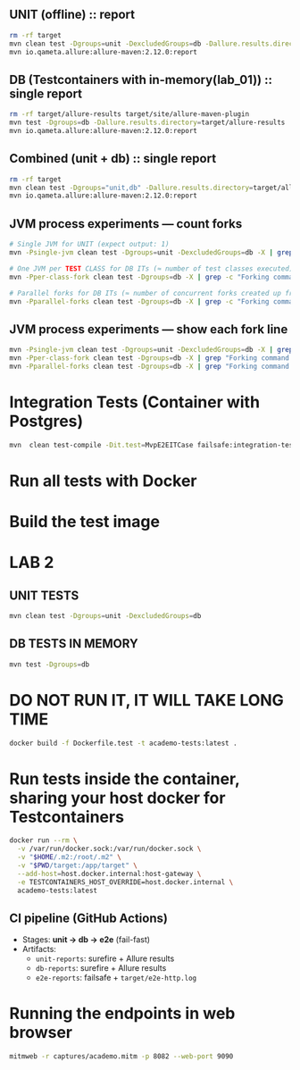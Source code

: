 ## UNIT (offline) :: report

```bash
rm -rf target
mvn clean test -Dgroups=unit -DexcludedGroups=db -Dallure.results.directory=target/allure-results
mvn io.qameta.allure:allure-maven:2.12.0:report
```

## DB (Testcontainers with in-memory(lab_01)) :: single report

```bash
rm -rf target/allure-results target/site/allure-maven-plugin
mvn test -Dgroups=db -Dallure.results.directory=target/allure-results
mvn io.qameta.allure:allure-maven:2.12.0:report
```

## Combined (unit + db) :: single report

```bash
rm -rf target
mvn clean test -Dgroups="unit,db" -Dallure.results.directory=target/allure-results
mvn io.qameta.allure:allure-maven:2.12.0:report
```

## JVM process experiments — count forks 

```bash
# Single JVM for UNIT (expect output: 1)
mvn -Psingle-jvm clean test -Dgroups=unit -DexcludedGroups=db -X | grep -c "Forking command line"

# One JVM per TEST CLASS for DB ITs (≈ number of test classes executed)
mvn -Pper-class-fork clean test -Dgroups=db -X | grep -c "Forking command line"

# Parallel forks for DB ITs (≈ number of concurrent forks created up front)
mvn -Pparallel-forks clean test -Dgroups=db -X | grep -c "Forking command line"
```

## JVM process experiments — show each fork line

```bash
mvn -Psingle-jvm clean test -Dgroups=unit -DexcludedGroups=db -X | grep "Forking command line"
mvn -Pper-class-fork clean test -Dgroups=db -X | grep "Forking command line"
mvn -Pparallel-forks clean test -Dgroups=db -X | grep "Forking command line"
```


# Integration Tests (Container with Postgres)
```bash
mvn  clean test-compile -Dit.test=MvpE2EITCase failsafe:integration-test failsafe:verify
```

# Run all tests with Docker
# Build the test image


# LAB 2
## UNIT TESTS
```bash
mvn clean test -Dgroups=unit -DexcludedGroups=db
```
## DB TESTS IN MEMORY
```bash
mvn test -Dgroups=db
```


# DO NOT RUN IT, IT WILL TAKE LONG TIME
```bash
docker build -f Dockerfile.test -t academo-tests:latest .
```

# Run tests inside the container, sharing your host docker for Testcontainers
```bash
docker run --rm \
  -v /var/run/docker.sock:/var/run/docker.sock \
  -v "$HOME/.m2:/root/.m2" \
  -v "$PWD/target:/app/target" \
  --add-host=host.docker.internal:host-gateway \
  -e TESTCONTAINERS_HOST_OVERRIDE=host.docker.internal \
  academo-tests:latest

```

## CI pipeline (GitHub Actions)
- Stages: **unit → db → e2e** (fail-fast)
- Artifacts:
    - `unit-reports`: surefire + Allure results
    - `db-reports`: surefire + Allure results
    - `e2e-reports`: failsafe + `target/e2e-http.log`

# Running the endpoints in web browser
```bash
mitmweb -r captures/academo.mitm -p 8082 --web-port 9090
```

